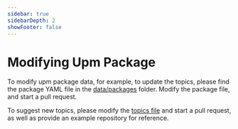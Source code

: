 ```yaml
---
sidebar: true
sidebarDepth: 2
showFooter: false
---
```

# Modifying Upm Package

To modify upm package data, for example, to update the topics, please find the package YAML file in the [data/packages](https://github.com/openupm/openupm/tree/master/data/packages) folder. Modify the package file, and start a pull request.

To suggest new topics, please modify the [topics file](https://github.com/openupm/openupm/blob/master/data/topics.yml) and start a pull request, as well as provide an example repository for reference.
